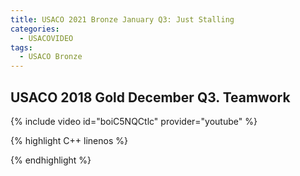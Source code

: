```yaml
---
title: USACO 2021 Bronze January Q3: Just Stalling
categories:
  - USACOVIDEO
tags:
  - USACO Bronze
---
```

  
## USACO 2018 Gold December Q3. Teamwork
  
{% include video id="boiC5NQCtlc" provider="youtube" %}
  
  
{% highlight C++ linenos %}
  
{% endhighlight %}  

